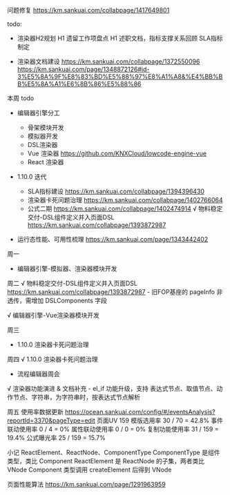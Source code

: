 问题修复 https://km.sankuai.com/collabpage/1417649801

todo: 
  - 渲染器H2规划
    H1 遗留工作项盘点
    H1 述职文档，指标支撑关系回顾
    SLA指标制定

  - 渲染器文档建设 
    https://km.sankuai.com/collabpage/1372550096
    https://km.sankuai.com/page/1348872126#id-3%E5%8A%9F%E8%83%BD%E5%88%97%E8%A1%A8&%E4%BB%BB%E5%8A%A1%E6%8B%86%E5%88%86

本周 todo
  - 编辑器引擎分工
    - 骨架模块开发
    - 模拟器开发
    - DSL渲染器
    - Vue 渲染器 https://github.com/KNXCloud/lowcode-engine-vue
    - React 渲染器

  - 1.10.0 迭代
    - SLA指标建设 https://km.sankuai.com/collabpage/1394396430
    - 渲染器卡死问题治理 https://km.sankuai.com/collabpage/1402766064
    - 公式二期 https://km.sankuai.com/collabpage/1402474914
    √ 物料稳定交付-DSL组件定义并入页面DSL https://km.sankuai.com/collabpage/1393872987

  - 运行态性能、可用性梳理 https://km.sankuai.com/page/1343442402
  
周一
  - 编辑器引擎-模拟器、渲染器模块开发

周二
  √ 物料稳定交付-DSL组件定义并入页面DSL https://km.sankuai.com/collabpage/1393872987
    - 旧FOP基座的 pageInfo 非透传，需增加 DSLComponents 字段
  
  √ 编辑器引擎-Vue渲染器模块开发

周三
  - 1.10.0
    渲染器卡死问题治理
  
周四
  √ 1.10.0
    渲染器卡死问题治理

  - 流程编辑器周会

  √ 渲染器功能演进 & 文档补充
    - el_if 功能升级，支持 表达式节点、取值节点、动作节点、字符串，为字符串时，按表达式节点解析

周五
  使用率数据更新 https://ocean.sankuai.com/config/#/eventsAnalysis?reportId=3370&pageType=edit
    页面UV 159
    模版选用率 30 / 70 = 42.8%
    事件联动使用率 0 / 4 = 0%
    属性联动使用率 0 / 0 = 0%
    复制功能使用率 31 / 159 = 19.4%
    公式曝光率 25 / 159 = 15.7%

小记
  ReactElement、ReactNode、ComponentType
    ComponentType 是组件类型，类比 Component
    ReactElement 是 ReactNode 的子集，两者类比 VNode
    Component 类型调用 createElement 后得到 VNode
 
  页面性能算法 
    https://km.sankuai.com/page/1291963959





